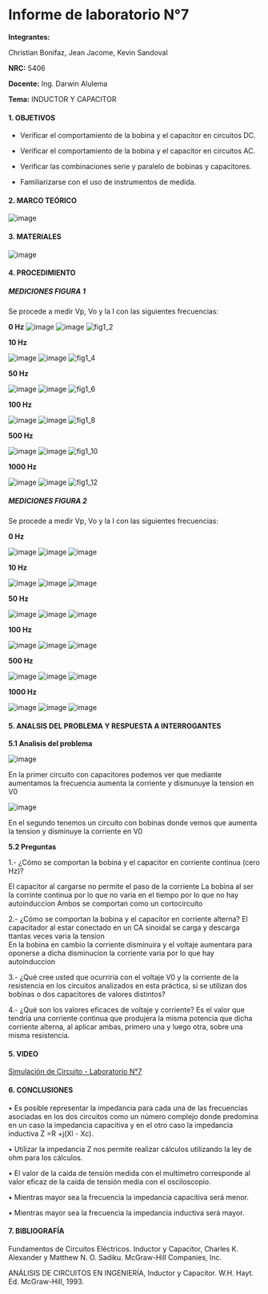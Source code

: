 # Informe de laboratorio N°7

**Integrantes:**

Christian Bonifaz, Jean Jacome, Kevin Sandoval

**NRC:** 5406

**Docente:** Ing. Darwin Alulema

**Tema:** INDUCTOR Y CAPACITOR

#### 1. OBJETIVOS 

- Verificar el comportamiento de la bobina y el capacitor en circuitos DC. 

- Verificar el comportamiento de la bobina y el capacitor en circuitos AC. 

- Verificar las combinaciones serie y paralelo de bobinas y capacitores. 

- Familiarizarse con el uso de instrumentos de medida.

#### 2. MARCO TEÓRICO

![image](https://user-images.githubusercontent.com/85208164/131404035-d16be488-b547-4f29-b4be-c22c075d82a0.png)

#### 3. MATERIALES

![image](https://user-images.githubusercontent.com/84586968/131233388-95c17223-a90d-4216-b3b3-88bac370e478.png)

#### 4. PROCEDIMIENTO

##### MEDICIONES FIGURA 1

Se procede a medir Vp, Vo y la I con las siguientes frecuencias:

**0 Hz**
![image](https://user-images.githubusercontent.com/84586968/131201782-b4e74fa0-01ca-4c8f-8c98-944b08045bc6.png)
![image](https://user-images.githubusercontent.com/84586968/131201842-7addc4ef-bfbc-404f-8b3d-38efe9c5c94f.png)
![fig1_2](https://user-images.githubusercontent.com/84586968/131202077-d69d9de5-2da3-4c4e-bab8-63c34b7728ab.PNG)

**10 Hz**

![image](https://user-images.githubusercontent.com/84586968/131202317-bf47e121-1612-420f-9db0-8dd9d25d2dba.png)
![image](https://user-images.githubusercontent.com/84586968/131202333-10f5865f-eb15-4209-86b1-915807958cd2.png)
![fig1_4](https://user-images.githubusercontent.com/84586968/131202336-1fc097d3-13dc-4c00-a674-4238c68b5624.PNG)

**50 Hz**

![image](https://user-images.githubusercontent.com/84586968/131202410-4193821e-5acd-4f0d-aff9-36a1a800929d.png)
![image](https://user-images.githubusercontent.com/84586968/131230200-e0205ac2-770a-4c0e-bdb0-e59095f704ad.png)
![fig1_6](https://user-images.githubusercontent.com/84586968/131230208-a2b20ff2-9c5f-441c-a1d5-670d4b4ad12b.PNG)

**100 Hz**

![image](https://user-images.githubusercontent.com/84586968/131230425-17539598-8963-4079-8d86-ad26c01771c2.png)
![image](https://user-images.githubusercontent.com/84586968/131230308-2dec2ce7-b6cf-4bdc-811a-8a8d0a557f59.png)
![fig1_8](https://user-images.githubusercontent.com/84586968/131230436-7beebf7d-d001-4919-bd57-9a5de495fccc.PNG)

**500 Hz**

![image](https://user-images.githubusercontent.com/84586968/131230455-779bd936-c274-4cf1-b4eb-a5cef6050a5b.png)
![image](https://user-images.githubusercontent.com/84586968/131230346-c5bc4d66-3b96-43c1-816d-b190709befac.png)
![fig1_10](https://user-images.githubusercontent.com/84586968/131230456-c769213d-5bbf-45b7-b133-814b72b67775.PNG)

**1000 Hz**

![image](https://user-images.githubusercontent.com/84586968/131230482-2e87a9bf-66a2-4d4d-85f7-0009f316c7e2.png)
![image](https://user-images.githubusercontent.com/84586968/131230361-1b29af75-64b4-4f32-8b1e-9c5f03289a08.png)
![fig1_12](https://user-images.githubusercontent.com/84586968/131230486-0ba82b43-a109-4305-a780-b0931e9988b4.PNG)

##### MEDICIONES FIGURA 2

Se procede a medir Vp, Vo y la I con las siguientes frecuencias:

**0 Hz**

![image](https://user-images.githubusercontent.com/84586968/131230973-7304038f-1a38-4625-a7ba-2d9eed7f3e80.png)
![image](https://user-images.githubusercontent.com/84586968/131231048-b76c3fa2-07fc-46e5-a151-fbc3b70a1997.png)
![image](https://user-images.githubusercontent.com/84586968/131231733-eac939de-f15f-417d-8307-8201d2b89b5e.png)

**10 Hz**

![image](https://user-images.githubusercontent.com/84586968/131230991-f596aa27-53d1-454d-a52a-3e91e6d25446.png)
![image](https://user-images.githubusercontent.com/84586968/131231697-14b23fbf-cdb0-483e-a9a4-11261d2ad69d.png)
![image](https://user-images.githubusercontent.com/84586968/131231731-542140cf-3d88-41ba-ab75-d20582d7ce8e.png)

**50 Hz**

![image](https://user-images.githubusercontent.com/84586968/131231002-9f0209ad-21be-46ac-b957-52c8ce0a117e.png)
![image](https://user-images.githubusercontent.com/84586968/131231684-23d4a8af-d7af-4a31-a713-9ea2d874d98c.png)
![image](https://user-images.githubusercontent.com/84586968/131231762-056f6e1e-f504-4910-afff-87144ce29706.png)

**100 Hz**

![image](https://user-images.githubusercontent.com/84586968/131231008-4e12214d-6377-45c0-99bf-5b133b380a98.png)
![image](https://user-images.githubusercontent.com/84586968/131231663-63e9a91e-2d9f-489e-95e3-a318c4ae653c.png)
![image](https://user-images.githubusercontent.com/84586968/131231796-de12f6b4-2c8a-4f5a-b46b-e84ff73f8c4e.png)

**500 Hz**

![image](https://user-images.githubusercontent.com/84586968/131231011-5445a0a5-dea2-4a4b-ab41-b8b010b0ed16.png)
![image](https://user-images.githubusercontent.com/84586968/131231617-010b6e9a-4e15-4d8f-b9e4-a1525ec52155.png)
![image](https://user-images.githubusercontent.com/84586968/131231806-9e9bd3b1-5274-4532-a2a3-f4ea3f333f86.png)

**1000 Hz**

![image](https://user-images.githubusercontent.com/84586968/131231030-6693726a-9e7b-4044-8d42-451796c8d397.png)
![image](https://user-images.githubusercontent.com/84586968/131231595-ae1a74a2-053f-4324-bc31-3d607df482fd.png)
![image](https://user-images.githubusercontent.com/84586968/131231994-d759d84a-d38d-4a7e-8ec4-fa4736ad2149.png)






#### 5. ANALSIS DEL PROBLEMA Y RESPUESTA A INTERROGANTES

**5.1 Analisis del problema**

![image](https://user-images.githubusercontent.com/84586968/131232033-50fa8b51-3a5b-4bc2-a2b5-0b88fdfbdfb0.png)

En la primer circuito con capacitores podemos ver que mediante aumentamos la frecuencia aumenta la corriente y dismunuye la tension en V0

![image](https://user-images.githubusercontent.com/84586968/131232036-f69ad712-2a95-4012-a303-97078ab51741.png)

En el segundo tenemos un circuito con bobinas  donde vemos que aumenta la tension y disminuye la corriente en V0

**5.2 Preguntas**

1.- ¿Cómo se comportan la bobina y el capacitor en corriente continua (cero Hz)?

El capacitor al cargarse no permite el paso de la corriente
La bobina al ser la corrinte continua por lo que no varia en el tiempo por lo que no hay autoinduccion
Ambos se comportan como un cortocircuito

2.- ¿Cómo se comportan la bobina y el capacitor en corriente alterna?
El capacitador al estar conectado en un CA sinoidal se carga y descarga ttantas veces varia la tension  
En la bobina en cambio la corriente disminuira y el voltaje aumentara para oponerse a dicha disminucion
la corriente varia por lo que hay autoinduccion

3.- ¿Qué cree usted que ocurriría con el voltaje V0 y la corriente de la resistencia en los 
circuitos analizados en esta práctica, si se utilizan dos bobinas o dos capacitores de valores 
distintos?        

4.- ¿Qué son los valores eficaces de voltaje y corriente?
Es el valor que tendría una corriente continua que produjera la misma potencia que dicha corriente alterna, al aplicar ambas, primero una y luego otra, sobre una misma resistencia.

#### 5. VIDEO

[Simulación de Circuito - Laboratorio N°7](https://youtu.be/2LPDnnvfnT4 "Simulación de Circuito - Laboratorio N°7")

#### 6. CONCLUSIONES

•	Es posible representar la impedancia para cada una de las frecuencias asociadas en los dos circuitos como un número complejo donde predomina en un caso la impedancia capacitiva y en el otro caso la impedancia inductiva Z =R +j(Xl - Xc). 

•	Utilizar la impedancia Z nos permite realizar cálculos utilizando la ley de ohm para los cálculos. 

•	El valor de la caída de tensión medida con el multímetro corresponde al valor eficaz de la caída de tensión media con el osciloscopio. 

•	Mientras mayor sea la frecuencia la impedancia capacitiva será menor. 

•	Mientras mayor sea la frecuencia la impedancia inductiva será mayor.


#### 7. BIBLIOGRAFÍA

Fundamentos de Circuitos Eléctricos. Inductor y Capacitor, Charles K. Alexander y Matthew N. O. Sadiku. McGraw-Hill Companies, Inc.

ANÁLISIS DE CIRCUITOS EN INGENIERÍA, Inductor y Capacitor. W.H. Hayt. Ed. McGraw-Hill, 1993.

